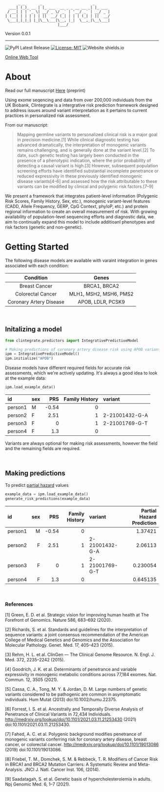           _ _       _                       _      
      ___| (_)_ __ | |_ ___  __ _ _ __ __ _| |_ ___
     / __| | | '_ \| __/ _ \/ _` | '__/ _` | __/ _ |
    | (__| | | | | | ||  __/ (_| | | | (_| | ||  __/
     \___|_|_|_| |_|\__\___|\__, |_|  \__,_|\__\___|
                            |___/

Version 0.0.1
____________________________________________________________________

![PyPI Latest Release](https://img.shields.io/pypi/v/pandas.svg)
[![License: MIT](https://img.shields.io/badge/License-MIT-yellow.svg)](https://opensource.org/licenses/MIT)
![Website shields.io](https://img.shields.io/website-up-down-green-red/http/shields.io.svg)


[Online Web Tool](https://clintegrate.herokuapp.com/)


# About 
Read our full manuscript [Here](./#) (preprint)

Using exome seqencing and data from over 200,000 individuals from the UK Biobank, Clintegrate is a intergrative 
risk prediction framework designed to address issues around variant interpretation as it pertains to current 
practices in personalized risk assessment. 

From our manuscript:
>Mapping germline variants to personalized clinical risk is a major goal in precision medicine.[1] While clinical 
>diagnostic testing has advanced dramatically, the interpretation of monogenic variants remains challenging, 
>and is generally done at the variant level.[2] To date, such genetic testing has largely been conducted in 
>the presence of a phenotypic indication, where the prior probability of detecting a causal variant is high.[3] 
>However, subsequent population screening efforts have identified substantial incomplete penetrance or reduced 
>expressivity in these previously identified monogenic disease variants[4–6] and assessed how the risk attributable 
>to these variants can be modified by clinical and polygenic risk factors.[7–9] 

We present a framework that integrates patient-level information 
(Polygenic Risk Scores, Family History, Sex, etc.), monogenic variant-level features (CADD, Allele Frequency, GERP, 
CpG Context, phyloP, etc.) and protein regional information to create an overall measurement of risk. With growing 
availability of population-level sequencing efforts and diagnostic data, we aim to continually expand this model 
to include additioanl phenotypes and risk factors (genetic and non-genetic).   

# Getting Started


The following disease models are available with varaint integration in genes associated with each condition:

|        Condition        	|       Genes       	|
|:-----------------------:	|:-----------------:	|
| Breast Cancer           	| BRCA1, BRCA2      	|
| Colorectal Cancer 	| MLH1, MSH2, MSH6, PMS2 	|
| Coronary Artery Disease 	| APOB, LDLR, PCSK9 	|


&nbsp;
&nbsp;
&nbsp;

## Initalizing a model

```python
from clintegrate.predictors import IntegrativePredictiveModel

# Making predictions of coronary artery disease risk using APOB variants
ipm = IntegrativePredictiveModel()
ipm.initialize("APOB")
```

Disease models have different required fields for accurate risk assessments, which
we're actively updating. It's always a good idea to look at the example data:

```python
ipm.load_example_data()
```
| id      | sex   |   PRS |   Family History | variant        |
|:--------|:------|------:|-----------------:|:---------------|
| person1 | M     | -0.54 |                0 |                |
| person2 | F     |  2.51 |                1 | 2-21001432-G-A |
| person3 | F     |  0    |                1 | 2-21001769-G-T |
| person4 | F     |  1.3  |                0 |                |


Variants are always optional for making risk assessments, however the field and
the remaining fields are required.  



&nbsp;
&nbsp;
&nbsp;

## Making predictions 
To predict [partial hazard](https://lifelines.readthedocs.io/en/latest/Survival%20Regression.html#cox-s-proportional-hazard-model) values 

```python
example_data = ipm.load_example_data()
generate_risk_predictions(example_data)
```

| id      |   sex |   PRS |   Family History | variant        |   Partial Hazard Prediction |
|:--------|------:|------:|-----------------:|:---------------|----------------------------:|
| person1 |     M | -0.54 |                0 |                |                    1.37421  |
| person2 |     F |  2.51 |                1 | 2-21001432-G-A |                    2.06113  |
| person3 |     F |  0    |                1 | 2-21001769-G-T |                    0.230054 |
| person4 |     F |  1.3  |                0 |                |                    0.645135 |


&nbsp;
&nbsp;
&nbsp;

### References 


[1] Green, E. D. et al. Strategic vision for improving human health at The Forefront of Genomics. Nature 586, 683–692 (2020).

[2]	Richards, S. et al. Standards and guidelines for the interpretation of sequence variants: a joint consensus recommendation of the American College of Medical Genetics and Genomics and the Association for Molecular Pathology. Genet. Med. 17, 405–423 (2015).

[3]	Rehm, H. L. et al. ClinGen — The Clinical Genome Resource. N. Engl. J. Med. 372, 2235–2242 (2015).

[4]	Goodrich, J. K. et al. Determinants of penetrance and variable expressivity in monogenic metabolic conditions across 77,184 exomes. Nat. Commun. 12, 3505 (2021).

[5]	Cassa, C. A., Tong, M. Y. & Jordan, D. M. Large numbers of genetic variants considered to be pathogenic are common in asymptomatic individuals. Hum Mutat (2013) doi:10.1002/humu.22375.

[6]	Forrest, I. S. et al. Ancestrally and Temporally Diverse Analysis of Penetrance of Clinical Variants in 72,434 Individuals. http://medrxiv.org/lookup/doi/10.1101/2021.03.11.21253430 (2021) doi:10.1101/2021.03.11.21253430.

[7]	Fahed, A. C. et al. Polygenic background modifies penetrance of monogenic variants conferring risk for coronary artery disease, breast cancer, or colorectal cancer. http://medrxiv.org/lookup/doi/10.1101/19013086 (2019) doi:10.1101/19013086.

[8]	Friebel, T. M., Domchek, S. M. & Rebbeck, T. R. Modifiers of Cancer Risk in BRCA1 and BRCA2 Mutation Carriers: A Systematic Review and Meta-Analysis. JNCI J. Natl. Cancer Inst. 106, (2014).

[9]	Saadatagah, S. et al. Genetic basis of hypercholesterolemia in adults. Npj Genomic Med. 6, 1–7 (2021).


